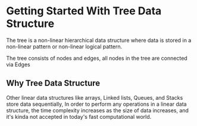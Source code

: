 # Getting Started With Tree Data Structure

The tree is a non-linear hierarchical data structure where data is stored in a non-linear pattern or non-linear logical pattern.

The tree consists of nodes and edges, all nodes in the tree are connected via Edges

## Why Tree Data Structure

Other linear data structures like arrays, Linked lists, Queues, and Stacks store data sequentially, In order to perform any operations in a linear data structure, the time complexity increases as the size of data increases, and it's kinda not accepted in today's fast computational world.

